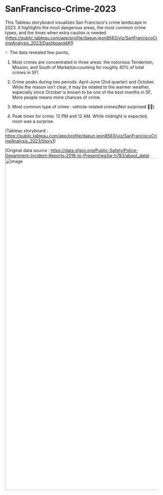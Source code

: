 # SanFrancisco-Crime-2023
This Tableau storyboard visualizes San Francisco's crime landscape in 2023. It highlights the most dangerous areas, the most common crime types, and the times when extra caution is needed
(https://public.tableau.com/app/profile/daeun.jeon8563/viz/SanFranciscoCrimeAnalysis_2023/Dashboard4#1)


✨ The data revealed few points,

1) Most crimes are concentrated in three areas:
   the notorious Tenderloin, Mission, and South of Market(accounting for roughly 40% of total crimes in SF)
   
2) Crime peaks during two periods: April-June (2nd quarter) and October.
   While the reason isn’t clear, it may be related to the warmer weather,
   especially since October is known to be one of the best months in SF,
   More people means more chances of crime.

3) Most common type of crime : vehicle-related crimes(Not surprised 💁‍♀️)

3) Peak times for crime: 12 PM and 12 AM.
   While midnight is expected, noon was a surprise.

(Tableau storyboard : https://public.tableau.com/app/profile/daeun.jeon8563/viz/SanFranciscoCrimeAnalysis_2023/Story1)

(Original data source : https://data.sfgov.org/Public-Safety/Police-Department-Incident-Reports-2018-to-Present/wg3w-h783/about_data)
<img width="1094" alt="image" src="https://github.com/CindyJeon/SanFrancisco-Crime-2023-Visualization/assets/157195682/b7933e9f-4689-4af6-b837-3ea446b1ef6e">



